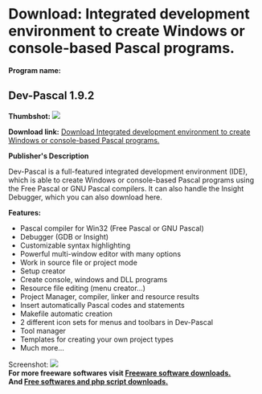 # Download: Integrated development environment to create Windows or console-based Pascal programs.

**Program name:**

## Dev-Pascal 1.9.2

  
**Thumbshot:** ![](http://www.freewarefiles.com/screenshot/devpas_scr_md.gif)   
  
**Download link:** [Download Integrated development environment to create Windows or console-based Pascal programs.](http://freesoftwares.boysofts.com/Dev-Pascal_program_23298.html)  
  


**Publisher's Description**  
  


Dev-Pascal is a full-featured integrated development environment (IDE), which is able to create Windows or console-based Pascal programs using the Free Pascal or GNU Pascal compilers. It can also handle the Insight Debugger, which you can also download here. 

**Features:**

  * Pascal compiler for Win32 (Free Pascal or GNU Pascal) 
  * Debugger (GDB or Insight) 
  * Customizable syntax highlighting 
  * Powerful multi-window editor with many options 
  * Work in source file or project mode 
  * Setup creator 
  * Create console, windows and DLL programs 
  * Resource file editing (menu creator...) 
  * Project Manager, compiler, linker and resource results 
  * Insert automatically Pascal codes and statements 
  * Makefile automatic creation 
  * 2 different icon sets for menus and toolbars in Dev-Pascal 
  * Tool manager 
  * Templates for creating your own project types 
  * Much more... 

  
  
Screenshot: ![](http://www.freewarefiles.com/screenshot/devpas_scr.gif)   
**For more freeware softwares visit [Freeware software downloads.](http://freesoftwares.boysofts.com/)**   
**And [Free softwares and php script downloads.](http://www.boysofts.com/)**
